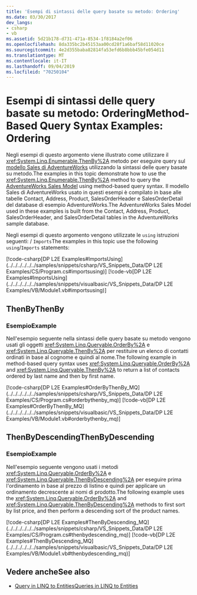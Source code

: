 ```yaml
---
title: 'Esempi di sintassi delle query basate su metodo: Ordering'
ms.date: 03/30/2017
dev_langs:
- csharp
- vb
ms.assetid: 5d21b178-d731-471a-8534-1f8184a2ef06
ms.openlocfilehash: 8da335bc2b45153aa00cd28f1a6baf58d11020ce
ms.sourcegitcommit: 4e2d355baba82814fa53efd6b8bbb45bfe054d11
ms.translationtype: MT
ms.contentlocale: it-IT
ms.lasthandoff: 09/04/2019
ms.locfileid: "70250104"
---
```

# <a name="method-based-query-syntax-examples-ordering"></a><span data-ttu-id="a9d95-102">Esempi di sintassi delle query basate su metodo: Ordering</span><span class="sxs-lookup"><span data-stu-id="a9d95-102">Method-Based Query Syntax Examples: Ordering</span></span>
<span data-ttu-id="a9d95-103">Negli esempi di questo argomento viene illustrato come utilizzare il <xref:System.Linq.Enumerable.ThenBy%2A> metodo per eseguire query sul [modello Sales di AdventureWorks](https://archive.codeplex.com/?p=msftdbprodsamples) utilizzando la sintassi delle query basate su metodo.</span><span class="sxs-lookup"><span data-stu-id="a9d95-103">The examples in this topic demonstrate how to use the <xref:System.Linq.Enumerable.ThenBy%2A> method to query the [AdventureWorks Sales Model](https://archive.codeplex.com/?p=msftdbprodsamples) using method-based query syntax.</span></span> <span data-ttu-id="a9d95-104">Il modello Sales di AdventureWorks usato in questi esempi è compilato in base alle tabelle Contact, Address, Product, SalesOrderHeader e SalesOrderDetail del database di esempio AdventureWorks.</span><span class="sxs-lookup"><span data-stu-id="a9d95-104">The AdventureWorks Sales Model used in these examples is built from the Contact, Address, Product, SalesOrderHeader, and SalesOrderDetail tables in the AdventureWorks sample database.</span></span>  
  
 <span data-ttu-id="a9d95-105">Negli esempi di questo argomento vengono utilizzate le `using` istruzioni seguenti: / `Imports`</span><span class="sxs-lookup"><span data-stu-id="a9d95-105">The examples in this topic use the following `using`/`Imports` statements:</span></span>  
  
 [!code-csharp[DP L2E Examples#ImportsUsing](../../../../../../samples/snippets/csharp/VS_Snippets_Data/DP L2E Examples/CS/Program.cs#importsusing)]
 [!code-vb[DP L2E Examples#ImportsUsing](../../../../../../samples/snippets/visualbasic/VS_Snippets_Data/DP L2E Examples/VB/Module1.vb#importsusing)]  
  
## <a name="thenby"></a><span data-ttu-id="a9d95-106">ThenBy</span><span class="sxs-lookup"><span data-stu-id="a9d95-106">ThenBy</span></span>  
  
### <a name="example"></a><span data-ttu-id="a9d95-107">Esempio</span><span class="sxs-lookup"><span data-stu-id="a9d95-107">Example</span></span>  
 <span data-ttu-id="a9d95-108">Nell'esempio seguente nella sintassi delle query basate su metodo vengono usati gli oggetti <xref:System.Linq.Queryable.OrderBy%2A> e <xref:System.Linq.Queryable.ThenBy%2A> per restituire un elenco di contatti ordinati in base al cognome e quindi al nome.</span><span class="sxs-lookup"><span data-stu-id="a9d95-108">The following example in method-based query syntax uses <xref:System.Linq.Queryable.OrderBy%2A> and <xref:System.Linq.Queryable.ThenBy%2A> to return a list of contacts ordered by last name and then by first name.</span></span>  
  
 [!code-csharp[DP L2E Examples#OrderByThenBy_MQ](../../../../../../samples/snippets/csharp/VS_Snippets_Data/DP L2E Examples/CS/Program.cs#orderbythenby_mq)]
 [!code-vb[DP L2E Examples#OrderByThenBy_MQ](../../../../../../samples/snippets/visualbasic/VS_Snippets_Data/DP L2E Examples/VB/Module1.vb#orderbythenby_mq)]  
  
## <a name="thenbydescending"></a><span data-ttu-id="a9d95-109">ThenByDescending</span><span class="sxs-lookup"><span data-stu-id="a9d95-109">ThenByDescending</span></span>  
  
### <a name="example"></a><span data-ttu-id="a9d95-110">Esempio</span><span class="sxs-lookup"><span data-stu-id="a9d95-110">Example</span></span>  
 <span data-ttu-id="a9d95-111">Nell'esempio seguente vengono usati i metodi <xref:System.Linq.Queryable.OrderBy%2A> e <xref:System.Linq.Queryable.ThenByDescending%2A> per eseguire prima l'ordinamento in base al prezzo di listino e quindi per applicare un ordinamento decrescente ai nomi di prodotto.</span><span class="sxs-lookup"><span data-stu-id="a9d95-111">The following example uses the <xref:System.Linq.Queryable.OrderBy%2A> and <xref:System.Linq.Queryable.ThenByDescending%2A> methods to first sort by list price, and then perform a descending sort of the product names.</span></span>  
  
 [!code-csharp[DP L2E Examples#ThenByDescending_MQ](../../../../../../samples/snippets/csharp/VS_Snippets_Data/DP L2E Examples/CS/Program.cs#thenbydescending_mq)]
 [!code-vb[DP L2E Examples#ThenByDescending_MQ](../../../../../../samples/snippets/visualbasic/VS_Snippets_Data/DP L2E Examples/VB/Module1.vb#thenbydescending_mq)]  
  
## <a name="see-also"></a><span data-ttu-id="a9d95-112">Vedere anche</span><span class="sxs-lookup"><span data-stu-id="a9d95-112">See also</span></span>

- [<span data-ttu-id="a9d95-113">Query in LINQ to Entities</span><span class="sxs-lookup"><span data-stu-id="a9d95-113">Queries in LINQ to Entities</span></span>](queries-in-linq-to-entities.md)
